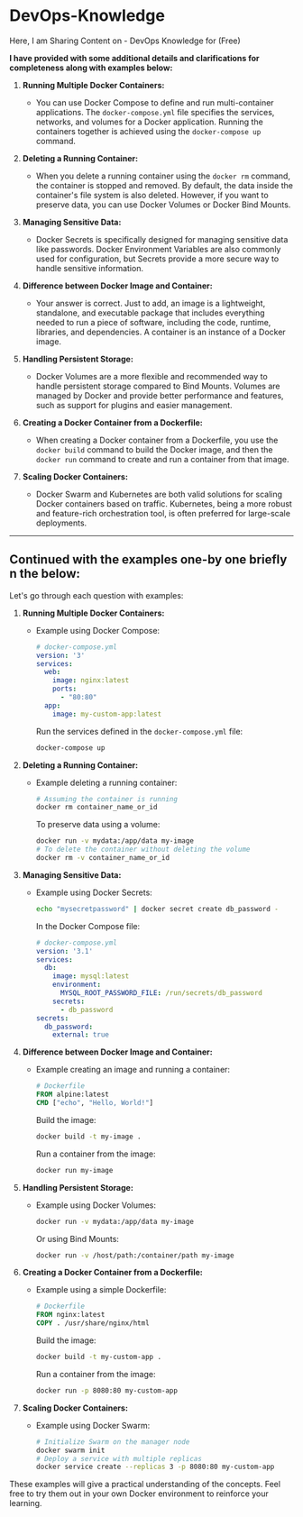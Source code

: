 # DevOps-Knowledge
Here, I am Sharing Content on - DevOps Knowledge for (Free)

**I have provided with some additional details and clarifications for completeness along with examples below:**

1. **Running Multiple Docker Containers:**
   - You can use Docker Compose to define and run multi-container applications. The `docker-compose.yml` file specifies the services, networks, and volumes for a Docker application. Running the containers together is achieved using the `docker-compose up` command.

2. **Deleting a Running Container:**
   - When you delete a running container using the `docker rm` command, the container is stopped and removed. By default, the data inside the container's file system is also deleted. However, if you want to preserve data, you can use Docker Volumes or Docker Bind Mounts.

3. **Managing Sensitive Data:**
   - Docker Secrets is specifically designed for managing sensitive data like passwords. Docker Environment Variables are also commonly used for configuration, but Secrets provide a more secure way to handle sensitive information.

4. **Difference between Docker Image and Container:**
   - Your answer is correct. Just to add, an image is a lightweight, standalone, and executable package that includes everything needed to run a piece of software, including the code, runtime, libraries, and dependencies. A container is an instance of a Docker image.

5. **Handling Persistent Storage:**
   - Docker Volumes are a more flexible and recommended way to handle persistent storage compared to Bind Mounts. Volumes are managed by Docker and provide better performance and features, such as support for plugins and easier management.

6. **Creating a Docker Container from a Dockerfile:**
   - When creating a Docker container from a Dockerfile, you use the `docker build` command to build the Docker image, and then the `docker run` command to create and run a container from that image.

7. **Scaling Docker Containers:**
   - Docker Swarm and Kubernetes are both valid solutions for scaling Docker containers based on traffic. Kubernetes, being a more robust and feature-rich orchestration tool, is often preferred for large-scale deployments.

------------------------------------------------------------------------
Continued with the examples one-by one briefly n the below:
------------------------------------------------------------------------

Let's go through each question with examples:

1. **Running Multiple Docker Containers:**
   - Example using Docker Compose:
     ```yaml
     # docker-compose.yml
     version: '3'
     services:
       web:
         image: nginx:latest
         ports:
           - "80:80"
       app:
         image: my-custom-app:latest
     ```
     Run the services defined in the `docker-compose.yml` file:
     ```bash
     docker-compose up
     ```

2. **Deleting a Running Container:**
   - Example deleting a running container:
     ```bash
     # Assuming the container is running
     docker rm container_name_or_id
     ```
     To preserve data using a volume:
     ```bash
     docker run -v mydata:/app/data my-image
     # To delete the container without deleting the volume
     docker rm -v container_name_or_id
     ```

3. **Managing Sensitive Data:**
   - Example using Docker Secrets:
     ```bash
     echo "mysecretpassword" | docker secret create db_password -
     ```
     In the Docker Compose file:
     ```yaml
     # docker-compose.yml
     version: '3.1'
     services:
       db:
         image: mysql:latest
         environment:
           MYSQL_ROOT_PASSWORD_FILE: /run/secrets/db_password
         secrets:
           - db_password
     secrets:
       db_password:
         external: true
     ```

4. **Difference between Docker Image and Container:**
   - Example creating an image and running a container:
     ```Dockerfile
     # Dockerfile
     FROM alpine:latest
     CMD ["echo", "Hello, World!"]
     ```
     Build the image:
     ```bash
     docker build -t my-image .
     ```
     Run a container from the image:
     ```bash
     docker run my-image
     ```

5. **Handling Persistent Storage:**
   - Example using Docker Volumes:
     ```bash
     docker run -v mydata:/app/data my-image
     ```
     Or using Bind Mounts:
     ```bash
     docker run -v /host/path:/container/path my-image
     ```

6. **Creating a Docker Container from a Dockerfile:**
   - Example using a simple Dockerfile:
     ```Dockerfile
     # Dockerfile
     FROM nginx:latest
     COPY . /usr/share/nginx/html
     ```
     Build the image:
     ```bash
     docker build -t my-custom-app .
     ```
     Run a container from the image:
     ```bash
     docker run -p 8080:80 my-custom-app
     ```

7. **Scaling Docker Containers:**
   - Example using Docker Swarm:
     ```bash
     # Initialize Swarm on the manager node
     docker swarm init
     # Deploy a service with multiple replicas
     docker service create --replicas 3 -p 8080:80 my-custom-app
     ```

These examples will give a practical understanding of the concepts. Feel free to try them out in your own Docker environment to reinforce your learning.
